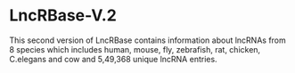 # LncRBase-V.2
This second version of LncRBase contains information about lncRNAs from 8 species which includes human, mouse, fly, zebrafish, rat, chicken, C.elegans and cow and 5,49,368 unique lncRNA entries. 
